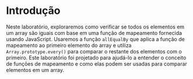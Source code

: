 # Introdução

Neste laboratório, exploraremos como verificar se todos os elementos em um array são iguais com base em uma função de mapeamento fornecida usando JavaScript. Usaremos a função `allEqualBy` que aplica a função de mapeamento ao primeiro elemento do array e utiliza `Array.prototype.every()` para comparar o restante dos elementos com o primeiro. Este laboratório foi projetado para ajudá-lo a entender o conceito de funções de mapeamento e como elas podem ser usadas para comparar elementos em um array.
